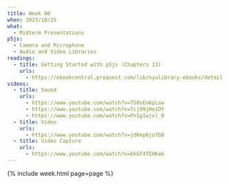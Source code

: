 ```yaml
---
title: Week 08
when: 2023/10/25
what:
  - Midterm Presentations
p5js:
  - Camera and Microphone
  - Audio and Video Libraries
readings:
  - title: Getting Started with p5js (Chapters 13)
    urls:
      - https://ebookcentral.proquest.com/lib/nyulibrary-ebooks/detail.action?docID=4333728
videos:
  - title: Sound
    urls:
      - https://www.youtube.com/watch?v=TS0sEo6pLow
      - https://www.youtube.com/watch?v=Tcj99jHe1OY
      - https://www.youtube.com/watch?v=Pn1g1wjxl_0
  - title: Video
    urls:
      - https://www.youtube.com/watch?v=jdKep6jo7b0
  - title: Video Capture
    urls:
      - https://www.youtube.com/watch?v=bkGf4fEHKak
---
```

{% include week.html page=page %}
